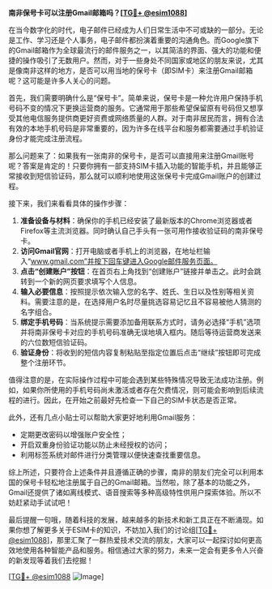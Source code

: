 **南非保号卡可以注册Gmail邮箱吗？[[TG💪+ @esim1088](https://t.me/s/esim1088)]**

在当今数字化的时代，电子邮件已经成为人们日常生活中不可或缺的一部分。无论是工作、学习还是个人事务，电子邮件都扮演着重要的沟通角色。而Google旗下的Gmail邮箱作为全球最流行的邮件服务之一，以其简洁的界面、强大的功能和便捷的操作吸引了无数用户。然而，对于一些身处不同国家或地区的朋友来说，尤其是像南非这样的地方，是否可以用当地的保号卡（即SIM卡）来注册Gmail邮箱呢？这可能是许多人关心的问题。

首先，我们需要明确什么是“保号卡”。简单来说，保号卡是一种允许用户保持手机号码不变的情况下更换运营商的服务。它通常用于那些希望保留原有号码但又想享受其他电信服务提供商更好资费或网络质量的人群。对于南非居民而言，拥有合法有效的本地手机号码是非常重要的，因为许多在线平台和服务都需要通过手机验证身份才能完成注册流程。

那么问题来了：如果我有一张南非的保号卡，是否可以直接用来注册Gmail账号呢？答案是肯定的！只要你拥有一部支持SIM卡插入功能的智能手机，并且能够正常接收到短信验证码，那么就可以顺利地使用这张保号卡完成Gmail账户的创建过程。

接下来，我们来看看具体的操作步骤：
1. **准备设备与材料**：确保你的手机已经安装了最新版本的Chrome浏览器或者Firefox等主流浏览器。同时确认自己手头有一张可用作接收验证码的南非保号卡。
2. **访问Gmail官网**：打开电脑或者手机上的浏览器，在地址栏输入“www.gmail.com”并按下回车键进入Google邮件服务页面。
3. **点击“创建账户”按钮**：在首页右上角找到“创建账户”链接并单击之。此时会跳转到一个新的网页要求填写个人信息。
4. **输入必要信息**：按照提示依次输入您的名字、姓氏、生日以及性别等相关资料。需要注意的是，在选择用户名时尽量挑选容易记忆且不容易被他人猜测的名字组合。
5. **绑定手机号码**：当系统提示需要添加备用联系方式时，请务必选择“手机”选项并将南非保号卡对应的手机号码准确无误地填入框内。随后等待运营商发送来的六位数短信验证码。
6. **验证身份**：将收到的短信内容复制粘贴至指定位置后点击“继续”按钮即可完成整个注册环节。

值得注意的是，在实际操作过程中可能会遇到某些特殊情况导致无法成功注册。例如，如果你所使用的手机号码尚未激活或者存在欠费情况，则可能会影响到后续流程的进行。因此，在开始之前最好先检查一下自己的SIM卡状态是否正常。

此外，还有几点小贴士可以帮助大家更好地利用Gmail服务：
- 定期更改密码以增强账户安全性；
- 开启双重身份验证功能以防止未经授权的访问；
- 利用标签系统对邮件进行分类管理以便快速查找重要信息。

综上所述，只要符合上述条件并且遵循正确的步骤，南非的朋友们完全可以利用本国的保号卡轻松地注册属于自己的Gmail邮箱。当然啦，除了基本的功能之外，Gmail还提供了诸如离线模式、语音搜索等多种高级特性供用户探索体验。所以不妨赶紧动手试试吧！

最后提醒一句哦，随着科技的发展，越来越多的新技术和新工具正在不断涌现。如果你想了解更多关于ESIM卡的知识，不妨加入我们的讨论组[[TG💪+ @esim1088](https://t.me/s/esim1088)]，那里汇聚了一群热爱技术交流的朋友，大家可以一起探讨如何更高效地使用各种智能产品和服务。相信通过大家的努力，未来一定会有更多令人兴奋的新发现等着我们去挖掘！

[[TG💪+ @esim1088](https://t.me/s/esim1088) ![Image](https://i.postimg.cc/4NQfJmqS/Snipaste-2025-05-13-00-14-12.png)]